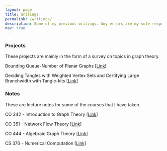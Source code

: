 ```yaml
---
layout: page
title: Writings
permalink: /writings/
description: Some of my previous writings. Any errors are my sole responsibility.
nav: true
---
```


### Projects

These projects are mainly in the form of a survey on topics in graph theory.

Bounding Queue-Number of Planar Graphs [[Link](https://www.dropbox.com/s/y8q174d2g4huupv/lec_notes.pdf?dl=0)]

Deciding Tangles with Weighted Vertex Sets and Certifying Large Branchwidth with Tangle-kits [[Link](https://www.dropbox.com/s/y5kkn2lo4qlao34/main.pdf?dl=0)]

### Notes

These are lecture notes for some of the courses that I have taken.

CO 342 - Introduction to Graph Theory [[Link](https://www.dropbox.com/s/5b41z4mw6cvdnuu/notes.pdf?dl=0)]

CO 351 - Network Flow Theory [[Link](https://www.dropbox.com/s/45cijhw464srxl9/notes.pdf?dl=0)]

CO 444 - Algebraic Graph Theory [[Link](https://www.dropbox.com/s/pb79w5jjwhqf82m/note.pdf?dl=0)]

<!-- CO 331 - Coding Theory [[Link](https://www.dropbox.com/s/y5kkn2lo4qlao34/main.pdf?dl=0)] -->

CS 370 - Numerical Computation [[Link](https://www.dropbox.com/s/oj0ttm2hgycggak/notes.pdf?dl=0)]
